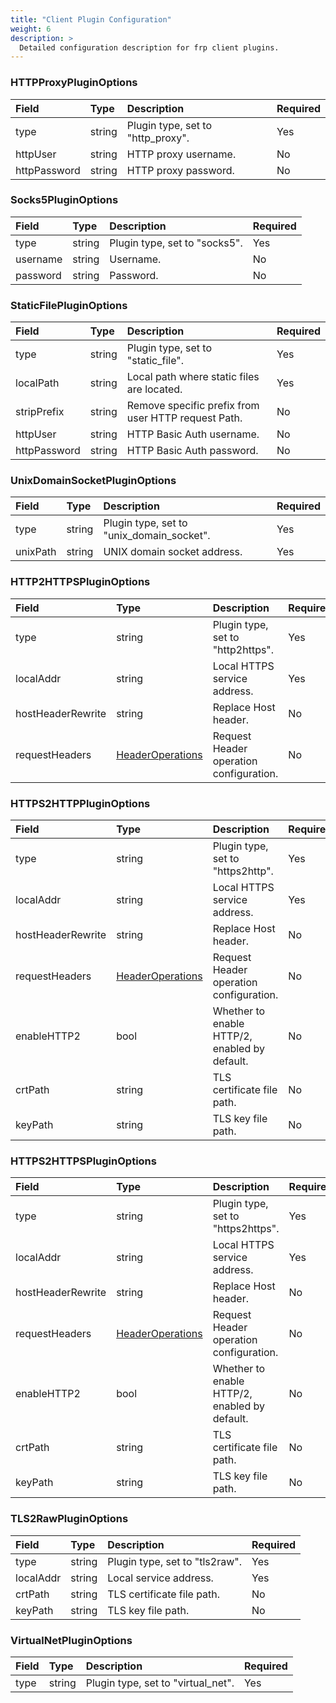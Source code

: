 ```yaml
---
title: "Client Plugin Configuration"
weight: 6
description: >
  Detailed configuration description for frp client plugins.
---
```


### HTTPProxyPluginOptions

| Field | Type | Description | Required |
| :--- | :--- | :--- | :--- |
| type | string | Plugin type, set to "http_proxy". | Yes |
| httpUser | string | HTTP proxy username. | No |
| httpPassword | string | HTTP proxy password. | No |

### Socks5PluginOptions

| Field | Type | Description | Required |
| :--- | :--- | :--- | :--- |
| type | string | Plugin type, set to "socks5". | Yes |
| username | string | Username. | No |
| password | string | Password. | No |

### StaticFilePluginOptions

| Field | Type | Description | Required |
| :--- | :--- | :--- | :--- |
| type | string | Plugin type, set to "static_file". | Yes |
| localPath | string | Local path where static files are located. | Yes |
| stripPrefix | string | Remove specific prefix from user HTTP request Path. | No |
| httpUser | string | HTTP Basic Auth username. | No |
| httpPassword | string | HTTP Basic Auth password. | No |

### UnixDomainSocketPluginOptions

| Field | Type | Description | Required |
| :--- | :--- | :--- | :--- |
| type | string | Plugin type, set to "unix_domain_socket". | Yes |
| unixPath | string | UNIX domain socket address. | Yes |

### HTTP2HTTPSPluginOptions

| Field | Type | Description | Required |
| :--- | :--- | :--- | :--- |
| type | string | Plugin type, set to "http2https". | Yes |
| localAddr | string | Local HTTPS service address. | Yes |
| hostHeaderRewrite | string | Replace Host header. | No |
| requestHeaders | [HeaderOperations](../common#headeroperations) | Request Header operation configuration. | No |

### HTTPS2HTTPPluginOptions

| Field | Type | Description | Required |
| :--- | :--- | :--- | :--- |
| type | string | Plugin type, set to "https2http". | Yes |
| localAddr | string | Local HTTPS service address. | Yes |
| hostHeaderRewrite | string | Replace Host header. | No |
| requestHeaders | [HeaderOperations](../common#headeroperations) | Request Header operation configuration. | No |
| enableHTTP2 | bool | Whether to enable HTTP/2, enabled by default. | No |
| crtPath | string | TLS certificate file path. | No |
| keyPath | string | TLS key file path. | No |

### HTTPS2HTTPSPluginOptions

| Field | Type | Description | Required |
| :--- | :--- | :--- | :--- |
| type | string | Plugin type, set to "https2https". | Yes |
| localAddr | string | Local HTTPS service address. | Yes |
| hostHeaderRewrite | string | Replace Host header. | No |
| requestHeaders | [HeaderOperations](../common#headeroperations) | Request Header operation configuration. | No |
| enableHTTP2 | bool | Whether to enable HTTP/2, enabled by default. | No |
| crtPath | string | TLS certificate file path. | No |
| keyPath | string | TLS key file path. | No |

### TLS2RawPluginOptions

| Field | Type | Description | Required |
| :--- | :--- | :--- | :--- |
| type | string | Plugin type, set to "tls2raw". | Yes |
| localAddr | string | Local service address. | Yes |
| crtPath | string | TLS certificate file path. | No |
| keyPath | string | TLS key file path. | No |

### VirtualNetPluginOptions

| Field | Type | Description | Required |
| :--- | :--- | :--- | :--- |
| type | string | Plugin type, set to "virtual_net". | Yes |